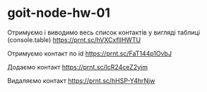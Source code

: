# goit-node-hw-01

Отримуємо і виводимо весь список контактів у вигляді таблиці (console.table)
https://prnt.sc/hVXCxfllHWTU

Отримуємо контакт по id
https://prnt.sc/FaT144p1OvbJ

Додаємо контакт
https://prnt.sc/lcR24ceZ2yjm

Видаляємо контакт
https://prnt.sc/hHSP-Y4hrNjw


